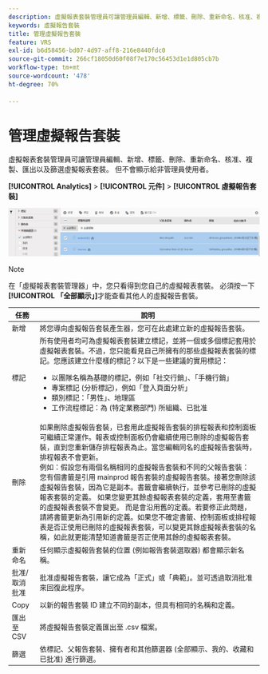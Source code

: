 ```yaml
---
description: 虛擬報表套裝管理員可讓管理員編輯、新增、標籤、刪除、重新命名、核准、複製、匯出以及篩選虛擬報表套裝。 但不會顯示給非管理員使用者。
keywords: 虛擬報告套裝
title: 管理虛擬報告套裝
feature: VRS
exl-id: b6d58456-bd07-4d97-aff8-216e8440fdc0
source-git-commit: 266cf18050d60f08f7e170c56453d1e1d805cb7b
workflow-type: tm+mt
source-wordcount: '478'
ht-degree: 70%

---
```


# 管理虛擬報告套裝

虛擬報表套裝管理員可讓管理員編輯、新增、標籤、刪除、重新命名、核准、複製、匯出以及篩選虛擬報表套裝。 但不會顯示給非管理員使用者。

**[!UICONTROL Analytics]** > **[!UICONTROL 元件]** > **[!UICONTROL 虛擬報告套裝]**

![](assets/vrs-manage.png)

>[!NOTE]
>
>在「虛擬報表套裝管理器」中，您只看得到您自己的虛擬報表套裝。 必須按一下&#x200B;**[!UICONTROL 「全部顯示」]**&#x200B;才能查看其他人的虛擬報告套裝。

| 任務 | 說明 |
| --- | --- |
| 新增 | 將您導向虛擬報告套裝產生器，您可在此處建立新的虛擬報告套裝。 |
| 標記 | 所有使用者均可為虛擬報表套裝建立標記，並將一個或多個標記套用於虛擬報表套裝。不過，您只能看見自己所擁有的那些虛擬報表套裝的標記。您應該建立什麼樣的標記？以下是一些建議的實用標記：<ul><li>以團隊名稱為基礎的標記，例如「社交行銷」、「手機行銷」</li><li>專案標記 (分析標記)，例如「登入頁面分析」</li><li>類別標記：「男性」、地理區</li><li>工作流程標記：為 (特定業務部門) 所組織、已批准</li></ul> |
| 刪除 | 如果刪除虛擬報告套裝，已套用此虛擬報告套裝的排程報表和控制面板可繼續正常運作。報表或控制面板仍會繼續使用已刪除的虛擬報告套裝，直到您重新儲存排程報表為止。當您編輯同名的虛擬報告套裝時，排程報表不會更新。<br>例如：假設您有兩個名稱相同的虛擬報告套裝和不同的父報告套裝：<br>您有個書籤是引用 mainprod 報告套裝的虛擬報告套裝。接著您刪除該虛擬報告套裝，因為它是副本。書籤會繼續執行，並參考已刪除的虛擬報表套裝的定義。 如果您變更其餘虛擬報表套裝的定義，套用至書籤的虛擬報表套裝不會變更。 而是會沿用舊的定義。若要修正此問題，請將書籤更新為引用新的定義。如果您不確定書籤、控制面板或排程報表是否正使用已刪除的虛擬報表套裝，可以變更其餘虛擬報表套裝的名稱，如此就更能清楚知道書籤是否正使用其餘的虛擬報表套裝。 |
| 重新命名 | 任何顯示虛擬報告套裝的位置 (例如報告套裝選取器) 都會顯示新名稱。 |
| 批准/取消批准 | 批准虛擬報告套裝，讓它成為「正式」或「典範」。並可透過取消批准來回復此程序。 |
| Copy | 以新的報告套裝 ID 建立不同的副本，但具有相同的名稱和定義。 |
| 匯出至 CSV | 將虛擬報告套裝定義匯出至 .csv 檔案。 |
| 篩選 | 依標記、父報告套裝、擁有者和其他篩選器 (全部顯示、我的、收藏和已批准) 進行篩選。 |
